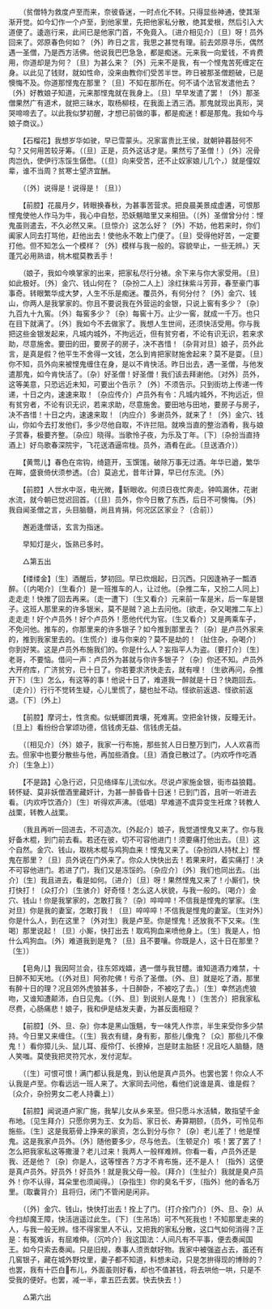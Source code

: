 <!-- { "loadSidebar": true } -->
　　（贫僧特为救度卢至而来，奈彼昏迷，一时点化不转。只得显些神通，使其渐渐开觉。如今幻作一个卢至，到他家里，先把他家私分散，绝其爱根，然后引入大道便了。逶迤行来，此间已是他家门首，不免竟入。〔进介相见介〕〔旦〕呀！员外回来了。郊原春色何如？〔外〕昨日之言，我思之甚觉有理。前去郊原寻乐，偶然遇一圣僧，乃是西方活佛。他说我巴巴急急，都是痴迷。元来我一向爱钱，不肯费用，你道却是为何？〔旦〕为甚么来？〔外〕元来不是我，有一个悭鬼苦死缠定在身。以此见了钱财，就如性命，没来由教你们受苦半世。昨日被那圣僧题破，已是懊悔不及。你道那悭鬼在那里？〔旦〕不知在那所在。何不请个法官发遣他去？〔外〕好教娘子知道，元来那悭鬼就在我身上。〔旦〕早早发遣了罢！〔外〕那圣僧果然广有道术，就把三昧水，取杨柳枝，在我面上洒三洒。那鬼就现出真形，哭哭啼啼去了。以此我似梦初醒，才想已前做的事，都是痴迷！都是那鬼。我如今与娘子商议。） 

　　【石榴花】我想岁华如驶，早已雪蒙头。况家富贵比王侯，就朝钟暮鼓何不勾？又何用苦较牙筹。（〔旦〕正是，员外这话才是。果然亏了圣僧！）〔外〕况骨肉岂仇，使伊行冻馁生僝僽。（〔旦〕向来受苦，还不止奴家娘儿几个，）就是僮奴辈，谁不当周？贫寒士望济宜酬。 

　　（〔外〕说得是！说得是！〔旦〕） 

　　【前腔】花晨月夕，转眼换春秋，为甚事苦营求。把良晨美景成虚遘，可恨那悭鬼使他人作马为牛，我心中自愁，恐妖魑暗里又来相狃。（〔外〕圣僧曾分付：悭鬼虽则遣去，不久必然又来。〔旦惊介〕这怎么好？〔外〕不妨，他若来时，你们阖家人同去打骂他，赶他出去！使他永不敢上门便了。〔旦〕受得他好苦，一定要打他。但不知怎么一个模样？〔外〕模样与我一般的。容貌举止，一些无辨。）天蓬咒必用熟谙，桃木棍莫教丢手！ 

　　（娘子，我如今唤掌家的出来，把家私尽行分裱。余下来与你大家受用。〔旦〕如此极好。〔外〕金穴、钱山何在？〔杂扮二人上〕涂红抹紫斗芳菲，春至豪门事事奇。转眼繁华成大梦，人生不乐是痴迷。覆员外，有何分付？〔外〕金穴、钱山，你两人是我掌家的。你且不要说我在外营运的金银，只说上窖有多少？〔杂〕九百九十九窖。〔外〕每窖多少？〔杂〕每窖十万。止少一窖，就成一千万。也只在目下就满了。〔外〕我如今不去做家了。我想人生世间，还须快活受用。你与我把这些金银发起来，凡城内城外，不拘远近，但有贫穷者，不论有识无识，若来求助，尽意施舍。要田的田，要房子的房子，决不吝惜！〔杂背对旦〕娘子，员外此言，是真是假？他平生不舍得一文钱，怎么到肯把家财施舍起来？莫不是耍。〔旦〕你不知，员外向来被悭鬼缠住在身，是以不肯快活。昨日出去，遇一圣僧，与他发遣那鬼，如今肯快活了。〔杂〕好圣僧！好圣僧！我们该去拜谢他。〔对外〕员外，这等美意，只恐远近未知，可要出个告示？〔外〕不须告示。只到街坊上传递一传递，十日之内，速速来取！〔杂应传介〕卢员外有令：凡城内城外，不拘远近，但有贫穷者，不论有识无识，若来求助，尽意施舍。要田地与田地，要房子与房子，决不吝惜！十日之内，速速来取！〔内应介〕多谢员外，就来了！〔外〕金穴、钱山，你如今去打发他们，多少尽他自取，不许拦阻。就唤当直的整治酒肴，我与娘子赏春，极要齐整。〔杂应〕晓得。当歌怜子夜，为乐及丁年。〔下〕〔杂扮当直持酒上〕好鸟歌春深院宇，飞花送酒逼帘栊。员外，酒肴在此。〔旦送酒介〕） 

　　【黄莺儿】春色在帘钩，绮筵开，玉馔馐。破除万事无过酒。年华已遒，繁华在眸，盛衰倚伏须参透。〔合〕莫追尤，昔年计算，早已付东流。〔外〕 

　　【前腔】人世水中沤，电光微，斩眼收。何须日夜忙奔走。钟鸣漏休，花谢水流，就今朝已觉迟回首。（〔旦〕员外，你今日散了东西，后日不可懊悔。〔外〕我自闻圣僧之言，头目脑髓，尚且肯捐，何况区区家业？〔合前〕） 

　　邂逅逢僧话，玄言为指迷。 

　　早知灯是火，饭熟已多时。 

　　△第五出 

　　【缕缕金】〔生〕酒醒后，梦初回。早已炊烟起，日沉西。只因逢衲子一瓢酒醉。（〔内喝介〕〔生看介〕是一班推车的人，让过他。〔杂推二车，又扮二人同上〕走走走！快推了回去再来。〔走一遭下〕〔生又看介〕元来前一车是米，后一车是银子。这班人那里来的许多银米，莫不是贼？追上去问他。〔欲走，杂又喝推二车上〕走走走！好个卢员外！好个卢员外！愿他代代为官。〔生又看介〕又是两乘车子，不免问他。推车的，你那里来的许多银子？如今推到那里去？〔杂〕是卢员外家来的，推到我家里去的。〔生慌介〕谁与你来的？莫不是劫的！〔扯住杂，杂喝介〕你到好笑。这是卢员外布施我们的。你是什么人？妄指平人为盗。〔要打介〕〔生〕老哥，不要恼。借问一声：卢员外为甚就与你许多银子？〔杂〕你还不知。卢员外大开府库，广济贫穷，已十日了。你若要求济快走去，就有哩！〔生欲再问，杂推开下〕〔生〕怎么，有这等的事！他说十日了，难道我一醉就是十日？快跑回去。〔走介〕）行行不觉转生疑，心儿里慌了，腿也扯不动。怪欲前返退、怪欲前返退。〔下〕〔外上〕 

　　【前腔】摩诃士，性贪痴。似蜣螂团粪壤，死难离。空把金针拨，反瞳无计。〔旦上〕看纷纷合掌颂功德，信钱虏无益、信钱虏无益。 

　　（〔相见介〕〔外〕娘子，我家一行布施，那些贫人日日整万到门，人人欢喜而去。但家中也要分散些与他，再加些酒食。〔旦〕酒食已散过了。〔内欢呼作吃酒介〕〔生急上〕） 

　　【不是路】心急行迟，只见络绎车儿流似水。尽说卢家施金银，街市益狼籍。转怀疑、莫非妖僧酒里藏奸计，为甚一醉昏昏十日迷！已到门首，且听一听进去看。〔内欢呼饮酒介〕〔生〕听得欢声沸。〔低唱〕早难道不虞异变生衽席？转教人战栗，转教人战栗。 

　　（我且再听一回进去，不可造次。〔外起介〕娘子，我觉道悭鬼又来了。你与我好备木棍，到门前去看。若还在彼，切不可容他进门！须要痛打他出去。〔旦〕这个自然。金穴、钱山，取桃木棍与鸡狗血来！悭鬼又来了。〔杂扮四人持杖上〕悭鬼在那里？〔旦〕员外说在门外来了。你众人快快出去！若果来时，着实痛打！决不可容他进门。若进了门，我们又是冻馁的。〔杂应介〕〔外〕我们也同出去。〔出介〕〔生〕我且进去，看是如何。〔进介〕〔旦〕呀！果然悭鬼又来了！小厮们，快打快打！〔众打介〕〔生骇介〕好奇怪！怎么这人状貌，与我一般的。〔喝介〕金穴、钱山！你是我掌家的，怎敢打我？〔杂〕啐啐啐！不信我是悭鬼的掌家。〔生对旦〕你是我的妻室，怎敢打我！〔旦〕啐啐啐！不信我是悭鬼的妻室。〔生对外〕你是什么人，到在这里？〔外对生〕我是卢至。你是悭鬼！还放我不下又来。〔生喝〕那里说起！〔旦〕小厮，快打出去！取鸡狗血来喷他身上。〔生〕我是人，怕什么鸡狗血。〔外〕难道我到是鬼？〔旦〕且不要嚷。你既是人，这十日在那里？〔生〕） 

　　【皂角儿】我因阿兰会，往东郊戏嬉，遇一僧与我甘醴。谁知道酒力难禁，十日醉不知天地。（〔外对旦〕阿弥陀佛！亏杀了圣僧。〔外、旦〕就是吃了酒，那里有醉十日的理？况且郊外虎狼甚多，十日醉卧，不被吃了去。）〔生〕幸然逃虎狼吻，又谁知遭颠沛，白日见鬼。（〔外、旦〕到说别人是鬼！）〔生苦介〕把我家私尽费，心肠痛悲！娘子，我和伊是结发夫妻，为甚反面相窥？ 

　　【前腔】〔外、旦、杂〕你本是黑山饿魑，专一味凭人作祟，半生来受你多少禁持。今日里又来缠住。（〔生〕我衣有缝，身有影，那些儿像鬼？〔众〕那些儿不像鬼！）看你獐儿头、鼠儿耳、瘦伶仃、长撩掉，岂是财主胎胚！况且吃人脑髓，随人笑嗤。莫使我把灵符咒水，发付泥犁。 

　　（〔生〕可恨可恨！满门都认我是鬼，到认他是真卢员外。也罢也罢！你众人不认我是卢至。你看远远一班人来了。大家同去问他，看他们说谁是真、谁是假？〔众介，杂扮男女二老人持囊上〕） 

　　【前腔】闻说道卢家广施，我挈儿女从乡来至。但只愿斗水活鳞，敢指望千金布地。〔见生拜介〕只愿你男为王、女为后、家日长、寿算期颐，（员外，可怜见布施些。〔生〕这是我筋骨上挣来的家资，怎么到分与你？〔杂〕老儿差了！他是悭鬼。这是我家卢员外。〔外〕随他要多少，尽与他去。〔生顿足介〕咳！罢了罢了！怎么把我家私这等撒漫？老儿过来！我两人一般样难辨。你看一看，卢员外还是我、还是他？〔杂〕你是人，这等悭吝？方才不肯布施，还不是人！〔指外〕这便是真卢员外。好员外！好员外！就是我父母一般。〔拜介〕〔生扯介〕我就是臭卢员外！你不认得，耳朵里也须闻得。）〔杂指生〕你的臭名千岁，〔指外〕他的香名万里。〔取囊背介〕且将归，闭门不管闲是闲非。 

　　（〔外〕金穴、钱山，快快打出去！拴上了门。〔打介拴门介〕〔外、旦、杂〕从今扫却魔王障，快活逍遥过此生。〔下〕〔生吊场〕可不气死我也！不知那里走来的人，与我一般无辨。怪不得家里人不认，又把我的家私分散，这口气如何消得？正是：有冤难诉，有屈难伸。〔沉吟介〕我这国法：人间凡有不平事，便去奏闻国王。如今只索去奏闻。只是旧规，奏事人须贡献好物。我家中被强盗占去，虽还有几窖银子，藏在城外野坟里，妻子都不知道，料想未动，只是怎拚得现的博赊的？也罢，我有十匹白布儿，外面虽则好看，却也不值甚钱，将去哄他一哄，只是不受我的便好。也罢，减一半，拿五匹去罢。快去快去！） 

　　△第六出 

